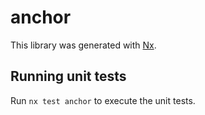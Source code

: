 # anchor

This library was generated with [Nx](https://nx.dev).

## Running unit tests

Run `nx test anchor` to execute the unit tests.

